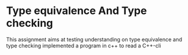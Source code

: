 # Type equivalence And Type checking

This assignment aims at testing understanding on type equivalence and type checking
implemented a program in c++ to read a C++-cli
